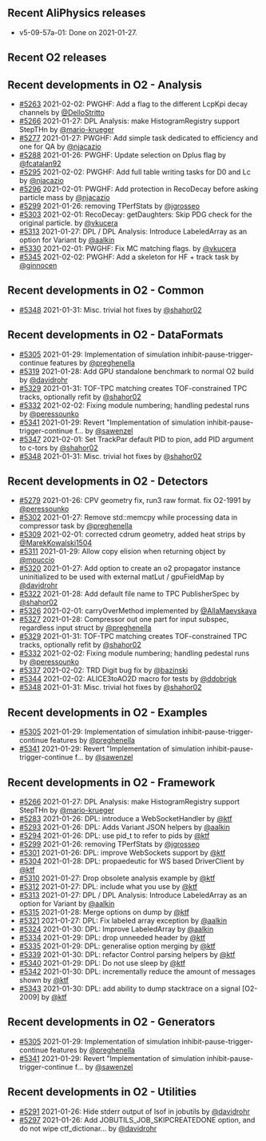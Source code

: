 ## Recent AliPhysics releases
- v5-09-57a-01: Done on 2021-01-27.
## Recent O2 releases
## Recent developments in O2 - Analysis
- [#5263](https://github.com/AliceO2Group/AliceO2/pull/5263) 2021-02-02: PWGHF: Add a flag to the different LcpKpi decay channels by [@DelloStritto](https://github.com/DelloStritto)
- [#5266](https://github.com/AliceO2Group/AliceO2/pull/5266) 2021-01-27: DPL Analysis: make HistogramRegistry support StepTHn by [@mario-krueger](https://github.com/mario-krueger)
- [#5277](https://github.com/AliceO2Group/AliceO2/pull/5277) 2021-01-27: PWGHF: Add simple task dedicated to efficiency and one for QA by [@njacazio](https://github.com/njacazio)
- [#5288](https://github.com/AliceO2Group/AliceO2/pull/5288) 2021-01-26: PWGHF: Update selection on Dplus flag by [@fcatalan92](https://github.com/fcatalan92)
- [#5295](https://github.com/AliceO2Group/AliceO2/pull/5295) 2021-02-02: PWGHF: Add full table writing tasks for D0 and Lc by [@njacazio](https://github.com/njacazio)
- [#5296](https://github.com/AliceO2Group/AliceO2/pull/5296) 2021-02-01: PWGHF: Add protection in RecoDecay before asking particle mass by [@njacazio](https://github.com/njacazio)
- [#5299](https://github.com/AliceO2Group/AliceO2/pull/5299) 2021-01-26: removing TPerfStats by [@jgrosseo](https://github.com/jgrosseo)
- [#5303](https://github.com/AliceO2Group/AliceO2/pull/5303) 2021-02-01: RecoDecay: getDaughters: Skip PDG check for the original particle. by [@vkucera](https://github.com/vkucera)
- [#5313](https://github.com/AliceO2Group/AliceO2/pull/5313) 2021-01-27: DPL / DPL Analysis: Introduce LabeledArray as an option for Variant by [@aalkin](https://github.com/aalkin)
- [#5330](https://github.com/AliceO2Group/AliceO2/pull/5330) 2021-02-01: PWGHF: Fix MC matching flags. by [@vkucera](https://github.com/vkucera)
- [#5345](https://github.com/AliceO2Group/AliceO2/pull/5345) 2021-02-02: PWGHF: Add a skeleton for HF + track task by [@ginnocen](https://github.com/ginnocen)
## Recent developments in O2 - Common
- [#5348](https://github.com/AliceO2Group/AliceO2/pull/5348) 2021-01-31: Misc. trivial hot fixes by [@shahor02](https://github.com/shahor02)
## Recent developments in O2 - DataFormats
- [#5305](https://github.com/AliceO2Group/AliceO2/pull/5305) 2021-01-29: Implementation of simulation inhibit-pause-trigger-continue features by [@preghenella](https://github.com/preghenella)
- [#5319](https://github.com/AliceO2Group/AliceO2/pull/5319) 2021-01-28: Add GPU standalone benchmark to normal O2 build by [@davidrohr](https://github.com/davidrohr)
- [#5329](https://github.com/AliceO2Group/AliceO2/pull/5329) 2021-01-31: TOF-TPC matching creates TOF-constrained TPC tracks, optionally refit  by [@shahor02](https://github.com/shahor02)
- [#5332](https://github.com/AliceO2Group/AliceO2/pull/5332) 2021-02-02: Fixing module numbering; handling pedestal runs by [@peressounko](https://github.com/peressounko)
- [#5341](https://github.com/AliceO2Group/AliceO2/pull/5341) 2021-01-29: Revert "Implementation of simulation inhibit-pause-trigger-continue f… by [@sawenzel](https://github.com/sawenzel)
- [#5347](https://github.com/AliceO2Group/AliceO2/pull/5347) 2021-02-01: Set TrackPar default PID to pion, add PID argument to c-tors by [@shahor02](https://github.com/shahor02)
- [#5348](https://github.com/AliceO2Group/AliceO2/pull/5348) 2021-01-31: Misc. trivial hot fixes by [@shahor02](https://github.com/shahor02)
## Recent developments in O2 - Detectors
- [#5279](https://github.com/AliceO2Group/AliceO2/pull/5279) 2021-01-26: CPV geometry fix, run3 raw format. fix O2-1991 by [@peressounko](https://github.com/peressounko)
- [#5302](https://github.com/AliceO2Group/AliceO2/pull/5302) 2021-01-27: Remove std::memcpy while processing data in compressor task by [@preghenella](https://github.com/preghenella)
- [#5309](https://github.com/AliceO2Group/AliceO2/pull/5309) 2021-02-01: corrected cdrum geometry, added heat strips by [@MarekKowalski1504](https://github.com/MarekKowalski1504)
- [#5311](https://github.com/AliceO2Group/AliceO2/pull/5311) 2021-01-29: Allow copy elision when returning object by [@mpuccio](https://github.com/mpuccio)
- [#5320](https://github.com/AliceO2Group/AliceO2/pull/5320) 2021-01-27: Add option to create an o2 propagator instance uninitialized to be used with external matLut / gpuFieldMap by [@davidrohr](https://github.com/davidrohr)
- [#5322](https://github.com/AliceO2Group/AliceO2/pull/5322) 2021-01-28: Add default file name to TPC PublisherSpec by [@shahor02](https://github.com/shahor02)
- [#5326](https://github.com/AliceO2Group/AliceO2/pull/5326) 2021-02-01: carryOverMethod implemented by [@AllaMaevskaya](https://github.com/AllaMaevskaya)
- [#5327](https://github.com/AliceO2Group/AliceO2/pull/5327) 2021-01-28: Compressor out one part for input subspec, regardless input struct by [@preghenella](https://github.com/preghenella)
- [#5329](https://github.com/AliceO2Group/AliceO2/pull/5329) 2021-01-31: TOF-TPC matching creates TOF-constrained TPC tracks, optionally refit  by [@shahor02](https://github.com/shahor02)
- [#5332](https://github.com/AliceO2Group/AliceO2/pull/5332) 2021-02-02: Fixing module numbering; handling pedestal runs by [@peressounko](https://github.com/peressounko)
- [#5337](https://github.com/AliceO2Group/AliceO2/pull/5337) 2021-02-02: TRD Digit bug fix by [@bazinski](https://github.com/bazinski)
- [#5344](https://github.com/AliceO2Group/AliceO2/pull/5344) 2021-02-02: ALICE3toAO2D macro for tests by [@ddobrigk](https://github.com/ddobrigk)
- [#5348](https://github.com/AliceO2Group/AliceO2/pull/5348) 2021-01-31: Misc. trivial hot fixes by [@shahor02](https://github.com/shahor02)
## Recent developments in O2 - Examples
- [#5305](https://github.com/AliceO2Group/AliceO2/pull/5305) 2021-01-29: Implementation of simulation inhibit-pause-trigger-continue features by [@preghenella](https://github.com/preghenella)
- [#5341](https://github.com/AliceO2Group/AliceO2/pull/5341) 2021-01-29: Revert "Implementation of simulation inhibit-pause-trigger-continue f… by [@sawenzel](https://github.com/sawenzel)
## Recent developments in O2 - Framework
- [#5266](https://github.com/AliceO2Group/AliceO2/pull/5266) 2021-01-27: DPL Analysis: make HistogramRegistry support StepTHn by [@mario-krueger](https://github.com/mario-krueger)
- [#5283](https://github.com/AliceO2Group/AliceO2/pull/5283) 2021-01-26: DPL: introduce a WebSocketHandler by [@ktf](https://github.com/ktf)
- [#5293](https://github.com/AliceO2Group/AliceO2/pull/5293) 2021-01-26: DPL: Adds Variant JSON helpers by [@aalkin](https://github.com/aalkin)
- [#5294](https://github.com/AliceO2Group/AliceO2/pull/5294) 2021-01-26: DPL: use pid_t to refer to pids by [@ktf](https://github.com/ktf)
- [#5299](https://github.com/AliceO2Group/AliceO2/pull/5299) 2021-01-26: removing TPerfStats by [@jgrosseo](https://github.com/jgrosseo)
- [#5301](https://github.com/AliceO2Group/AliceO2/pull/5301) 2021-01-26: DPL: improve WebSockets support by [@ktf](https://github.com/ktf)
- [#5304](https://github.com/AliceO2Group/AliceO2/pull/5304) 2021-01-28: DPL: propaedeutic for WS based DriverClient by [@ktf](https://github.com/ktf)
- [#5310](https://github.com/AliceO2Group/AliceO2/pull/5310) 2021-01-27: Drop obsolete analysis example by [@ktf](https://github.com/ktf)
- [#5312](https://github.com/AliceO2Group/AliceO2/pull/5312) 2021-01-27: DPL: include what you use by [@ktf](https://github.com/ktf)
- [#5313](https://github.com/AliceO2Group/AliceO2/pull/5313) 2021-01-27: DPL / DPL Analysis: Introduce LabeledArray as an option for Variant by [@aalkin](https://github.com/aalkin)
- [#5315](https://github.com/AliceO2Group/AliceO2/pull/5315) 2021-01-28: Merge options on dump by [@ktf](https://github.com/ktf)
- [#5321](https://github.com/AliceO2Group/AliceO2/pull/5321) 2021-01-27: DPL: Fix labeled array exception by [@aalkin](https://github.com/aalkin)
- [#5324](https://github.com/AliceO2Group/AliceO2/pull/5324) 2021-01-30: DPL: Improve LabeledArray by [@aalkin](https://github.com/aalkin)
- [#5334](https://github.com/AliceO2Group/AliceO2/pull/5334) 2021-01-29: DPL: drop unneeded header by [@ktf](https://github.com/ktf)
- [#5335](https://github.com/AliceO2Group/AliceO2/pull/5335) 2021-01-29: DPL: generalise option merging by [@ktf](https://github.com/ktf)
- [#5339](https://github.com/AliceO2Group/AliceO2/pull/5339) 2021-01-30: DPL: refactor Control parsing helpers by [@ktf](https://github.com/ktf)
- [#5340](https://github.com/AliceO2Group/AliceO2/pull/5340) 2021-01-29: DPL: Do not use sleep by [@ktf](https://github.com/ktf)
- [#5342](https://github.com/AliceO2Group/AliceO2/pull/5342) 2021-01-30: DPL: incrementally reduce the amount of messages shown by [@ktf](https://github.com/ktf)
- [#5343](https://github.com/AliceO2Group/AliceO2/pull/5343) 2021-01-30: DPL: add ability to dump stacktrace on a signal [O2-2009] by [@ktf](https://github.com/ktf)
## Recent developments in O2 - Generators
- [#5305](https://github.com/AliceO2Group/AliceO2/pull/5305) 2021-01-29: Implementation of simulation inhibit-pause-trigger-continue features by [@preghenella](https://github.com/preghenella)
- [#5341](https://github.com/AliceO2Group/AliceO2/pull/5341) 2021-01-29: Revert "Implementation of simulation inhibit-pause-trigger-continue f… by [@sawenzel](https://github.com/sawenzel)
## Recent developments in O2 - Utilities
- [#5291](https://github.com/AliceO2Group/AliceO2/pull/5291) 2021-01-26: Hide stderr output of lsof in jobutils by [@davidrohr](https://github.com/davidrohr)
- [#5297](https://github.com/AliceO2Group/AliceO2/pull/5297) 2021-01-26: Add JOBUTILS_JOB_SKIPCREATEDONE option, and do not wipe ctf_dictionar… by [@davidrohr](https://github.com/davidrohr)
